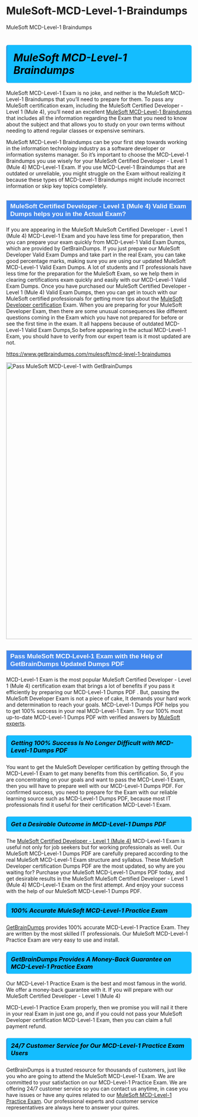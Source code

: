 # MuleSoft-MCD-Level-1-Braindumps
MuleSoft MCD-Level-1 Braindumps
<h1><strong><span style="display: block; color: #000000; background: #14BDFF; border: 0.5px solid #AED6F1; border-left: 3px solid #3498DB; padding: .6em; border-radius: 6px;">                     <em>MuleSoft MCD-Level-1 <span class="exam_variation">Braindumps</span> </em>                </span></strong>            </h1>                        <p>MuleSoft MCD-Level-1 Exam is no joke, and neither is the MuleSoft MCD-Level-1 <span class="exam_variation">Braindumps</span> that you’ll need to prepare for them. To pass any MuleSoft certification exam,             including the MuleSoft Certified Developer - Level 1 (Mule 4), you’ll need an excellent <a href="https://www.getbraindumps.com/mulesoft/mcd-level-1-braindumps">MuleSoft MCD-Level-1 <span class="exam_variation">Braindumps</span></a> that includes             all the information regarding the Exam that you need to know about the subject and that allows you to study on your own terms             without needing to attend regular classes or expensive seminars.</p>                        <p>MuleSoft MCD-Level-1 <span class="exam_variation">Braindumps</span> can be your first step towards working in the information technology industry as a software developer or             information systems manager. So it’s important to choose the MCD-Level-1 <span class="exam_variation">Braindumps</span> you use wisely for your             MuleSoft Certified Developer - Level 1 (Mule 4) MCD-Level-1 Exam. If you use MCD-Level-1 <span class="exam_variation">Braindumps</span>             that are outdated or unreliable, you might struggle on the Exam without realizing it because these types of MCD-Level-1 <span class="exam_variation">Braindumps</span>             might include incorrect information or skip key topics completely.</p>                        <h2 style="background: #4287ec; border: 1px solid #cccccc; padding: 5px 10px;">                <span style="color: #ffffff;">                    <span style="font-size: 11pt;">                        <span style="line-height: normal;">                            <span style="font-family: Calibri,sans-serif;">                                <strong>                                    <span style="font-size: 13.0pt;">MuleSoft Certified Developer - Level 1 (Mule 4) <span class="exam_variation2">Valid Exam Dumps</span> helps you in the Actual Exam?</span>                                </strong>                            </span>                        </span>                    </span>                </span>            </h2>                        <p>If you are appearing in the MuleSoft MuleSoft Certified Developer - Level 1 (Mule 4) MCD-Level-1 Exam and             you have less time for preparation, then you can prepare your exam quickly from MCD-Level-1 <span class="exam_variation2">Valid Exam Dumps</span>, which are provided by GetBrainDumps.             If you just prepare our MuleSoft Developer <span class="exam_variation2">Valid Exam Dumps</span> and take part in the real Exam, you can take good percentage marks, making sure you are             using our updated MuleSoft MCD-Level-1 <span class="exam_variation2">Valid Exam Dumps</span>. A lot of students and IT professionals have less time for the preparation for the MuleSoft Exam,             so we help them in clearing certifications exam quickly and easily with our MCD-Level-1 <span class="exam_variation2">Valid Exam Dumps</span>. Once you have purchased our             MuleSoft Certified Developer - Level 1 (Mule 4) <span class="exam_variation2">Valid Exam Dumps</span>, then you can get in touch with our             MuleSoft certified professionals for getting more tips about the <a href="https://www.getbraindumps.com/mulesoft/mulesoft-developer-braindumps.html">MuleSoft Developer certification</a> Exam. When you are preparing for your              MuleSoft Developer Exam, then there are some unusual consequences like different questions coming in the Exam which you have not prepared            for before or see the first time in the exam. It all happens because of outdated MCD-Level-1 <span class="exam_variation2">Valid Exam Dumps</span>,So before appearing in the actual             MCD-Level-1 Exam, you should have to verify from our expert team is it most updated are not.</p>                        <p><a href="https://www.getbraindumps.com/mulesoft/mcd-level-1-braindumps">https://www.getbraindumps.com/mulesoft/mcd-level-1-braindumps</a></p>                        <p><a href="https://www.getbraindumps.com/"><img src="https://www.getbraindumps.com/images/get-updated-exam-questions-with-discount-getbraindumps.jpg" class="postImage" alt="Pass MuleSoft MCD-Level-1 with GetBrainDumps" width="750"></a></p>                            <h2 style="background: #4287ec; border: 1px solid #cccccc; padding: 5px 10px;">                <span style="color: #ffffff;">                    <span style="font-size: 11pt;">                        <span style="line-height: normal;">                            <span style="font-family: Calibri,sans-serif;">                                <strong>                                    <span style="font-size: 13.0pt;">Pass MuleSoft MCD-Level-1 Exam with the Help of GetBrainDumps Updated <span class="exam_variation3">Dumps PDF</span></span>                                </strong>                            </span>                        </span>                    </span>                </span>            </h2>                        <p>MCD-Level-1 Exam is the most popular MuleSoft Certified Developer - Level 1 (Mule 4) certification exam that brings a             lot of benefits if you pass it efficiently by preparing our MCD-Level-1 <span class="exam_variation3">Dumps PDF</span> . But, passing the MuleSoft Developer Exam is not a piece of cake,             It demands your hard work and determination to reach your goals. MCD-Level-1 <span class="exam_variation3">Dumps PDF</span> helps you to get 100% success in your real MCD-Level-1 Exam.             Try our 100% most up-to-date MCD-Level-1 <span class="exam_variation3">Dumps PDF</span> with verified answers by <a href="https://www.getbraindumps.com/mulesoft-braindumps.html">MuleSoft experts</a>.</p>                        <h3>                <strong>                    <span style="display: block; color: #000000; background: #14BDFF; border: 0.5px solid #AED6F1; border-left: 3px solid #3498DB; padding: .6em; border-radius: 6px;">                        <em>Getting 100% Success Is No Longer Difficult with MCD-Level-1 <span class="exam_variation3">Dumps PDF</span></em>                    </span>                </strong>            </h3>                        <p>You want to get the MuleSoft Developer certification by getting through the MCD-Level-1 Exam to get many benefits from this certification.             So, if you are concentrating on your goals and want to pass the MCD-Level-1 Exam, then you will have to prepare well with our MCD-Level-1 <span class="exam_variation3">Dumps PDF</span>.             For confirmed success, you need to prepare for the Exam with our reliable learning source such as MCD-Level-1 <span class="exam_variation3">Dumps PDF</span>, because most             IT professionals find it useful for their certification MCD-Level-1 Exam.</p>                        <h3>                <strong>                    <span style="display: block; color: #000000; background: #14BDFF; border: 0.5px solid #AED6F1; border-left: 3px solid #3498DB; padding: .6em; border-radius: 6px;">                        <em>Get a Desirable Outcome in MCD-Level-1 <span class="exam_variation3">Dumps PDF</span></em>                    </span>                </strong>            </h3>                        <p>The <a href="https://www.getbraindumps.com/mulesoft/mcd-level-1-braindumps">MuleSoft Certified Developer - Level 1 (Mule 4)</a> MCD-Level-1 Exam is useful not only for job seekers but             for working professionals as well. Our MuleSoft MCD-Level-1 <span class="exam_variation3">Dumps PDF</span> are carefully prepared according to the real MuleSoft MCD-Level-1 Exam structure and syllabus.             These MuleSoft Developer certification <span class="exam_variation3">Dumps PDF</span> are the most updated, so why are you waiting for? Purchase your MuleSoft MCD-Level-1 <span class="exam_variation3">Dumps PDF</span> today,             and get desirable results in the MuleSoft MuleSoft Certified Developer - Level 1 (Mule 4) MCD-Level-1 Exam on the first attempt.             And enjoy your success with the help of our MuleSoft MCD-Level-1 <span class="exam_variation3">Dumps PDF</span>.</p>                        <h3>                <strong>                    <span style="display: block; color: #000000; background: #14BDFF; border: 0.5px solid #AED6F1; border-left: 3px solid #3498DB; padding: .6em; border-radius: 6px;">                        <em>100% Accurate MuleSoft MCD-Level-1 <span class="exam_variation4">Practice Exam</span></em>                    </span>                </strong>            </h3>                        <p><a href="https://www.getbraindumps.com/">GetBrainDumps</a> provides 100% accurate MCD-Level-1 <span class="exam_variation4">Practice Exam</span>. They are written by the most skilled IT professionals.             Our MuleSoft MCD-Level-1 <span class="exam_variation4">Practice Exam</span> are very easy to use and install.</p>                        <h3>                <strong>                    <span style="display: block; color: #000000; background: #14BDFF; border: 0.5px solid #AED6F1; border-left: 3px solid #3498DB; padding: .6em; border-radius: 6px;">                        <em>GetBrainDumps Provides A Money-Back Guarantee on  MCD-Level-1 <span class="exam_variation4">Practice Exam</span></em>                    </span>                </strong>            </h3>                        <p>Our MCD-Level-1 <span class="exam_variation4">Practice Exam</span> is the best and most famous in the world. We offer a money-back guarantee with it.             If you will prepare with our MuleSoft Certified Developer - Level 1 (Mule 4)</p>            <p>MCD-Level-1 <span class="exam_variation4">Practice Exam</span> properly, then we promise you will nail it there in your real Exam in just one go, and             if you could not pass your MuleSoft Developer certification MCD-Level-1 Exam, then you can claim a full payment refund.</p>                        <h3>                <strong>                    <span style="display: block; color: #000000; background: #14BDFF; border: 0.5px solid #AED6F1; border-left: 3px solid #3498DB; padding: .6em; border-radius: 6px;">                        <em>24/7 Customer Service for Our MCD-Level-1 <span class="exam_variation4">Practice Exam</span> Users</em>                    </span>                </strong>            </h3>                        <p>GetBrainDumps is a trusted resource for thousands of customers, just like you who are going to attend the MuleSoft MCD-Level-1 Exam.             We are committed to your satisfaction on our MCD-Level-1 <span class="exam_variation4">Practice Exam</span>. We are offering 24/7 customer service so you can contact us anytime,             in case you have issues or have any quires related to our <a href="https://www.getbraindumps.com/mulesoft/mcd-level-1-braindumps">MuleSoft MCD-Level-1 <span class="exam_variation4">Practice Exam</span></a>. Our professional experts and customer service             representatives are always here to answer your quires.</p>                    
